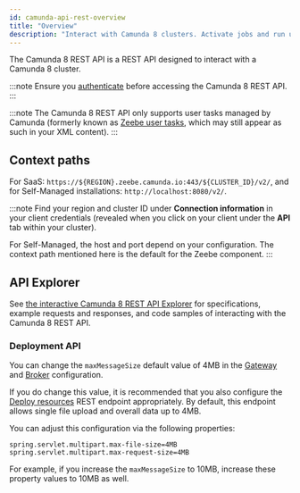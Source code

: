 ```yaml
---
id: camunda-api-rest-overview
title: "Overview"
description: "Interact with Camunda 8 clusters. Activate jobs and run user task state operations for Camunda user tasks."
---
```


The Camunda 8 REST API is a REST API designed to interact with a Camunda 8 cluster.

:::note
Ensure you [authenticate](./camunda-api-rest-authentication.md) before accessing the Camunda 8 REST API.
:::

:::note
The Camunda 8 REST API only supports user tasks managed by Camunda (formerly known as [Zeebe user tasks](/apis-tools/migration-manuals/migrate-to-camunda-user-tasks.md), which may still appear as such in your XML content).
:::

## Context paths

For SaaS: `https://${REGION}.zeebe.camunda.io:443/${CLUSTER_ID}/v2/`, and for Self-Managed installations: `http://localhost:8080/v2/`.

:::note
Find your region and cluster ID under **Connection information** in your client credentials (revealed when you click on your client under the **API** tab within your cluster).

For Self-Managed, the host and port depend on your configuration. The context path mentioned here is the default for the Zeebe component.
:::

## API Explorer

See [the interactive Camunda 8 REST API Explorer][camunda-api-explorer] for specifications, example requests and responses, and code samples of interacting with the Camunda 8 REST API.

### Deployment API

You can change the `maxMessageSize` default value of 4MB in the [Gateway](../../self-managed/zeebe-deployment/configuration/gateway.md#zeebegatewaynetwork) and [Broker](../../self-managed/zeebe-deployment/configuration/broker.md#zeebebrokernetwork) configuration.

If you do change this value, it is recommended that you also configure the [Deploy resources](./specifications/create-deployment.api.mdx) REST endpoint appropriately. By default, this endpoint allows single file upload and overall data up to 4MB.

You can adjust this configuration via the following properties:

```properties
spring.servlet.multipart.max-file-size=4MB
spring.servlet.multipart.max-request-size=4MB
```

For example, if you increase the `maxMessageSize` to 10MB, increase these property values to 10MB as well.

[camunda-api-explorer]: ./specifications/camunda-8-rest-api.info.mdx
